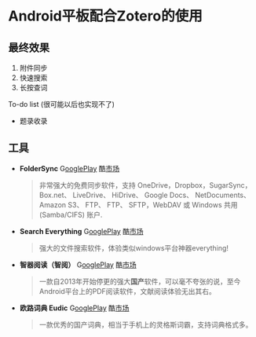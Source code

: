 # Android平板配合Zotero的使用

## 最终效果

1. 附件同步
1. 快速搜索
1. 长按查词

To-do list (很可能以后也实现不了)

* 题录收录

## 工具

* **FolderSync** G[ooglePlay](https://play.google.com/store/apps/details?id=dk.tacit.android.foldersync.full) 酷[市场](http://coolapk.com/apk/dk.tacit.android.foldersync.full)

  > 非常强大的免费同步软件，支持 OneDrive，Dropbox，SugarSync，Box.net、 LiveDrive、 HiDrive、 Google Docs、 NetDocuments、 Amazon S3、 FTP、 FTP、 SFTP，WebDAV 或 Windows 共用 (Samba/CIFS) 账户.

* **Search Everything** G[ooglePlay](https://play.google.com/store/apps/details?id=com.marlon.searcheverything) 酷[市场](http://coolapk.com/apk/com.marlon.searcheverything)

  > 强大的文件搜索软件，体验类似windows平台神器everything!

* **智器阅读（智阅）** G[ooglePlay](https://play.google.com/store/apps/details?id=com.smartdevices.special) 酷[市场](http://coolapk.com/apk/com.smartdevices)

  > 一款自2013年开始停更的强大**国产**软件，可以毫不夸张的说，至今Android平台上的PDF阅读软件，文献阅读体验无出其右。

* **欧路词典 Eudic** G[ooglePlay](https://play.google.com/store/apps/details?id=com.eusoft.eudic) 酷[市场](http://coolapk.com/apk/com.eusoft.eudic)

  > 一款优秀的国产词典，相当于手机上的灵格斯词霸，支持词典格式多。
